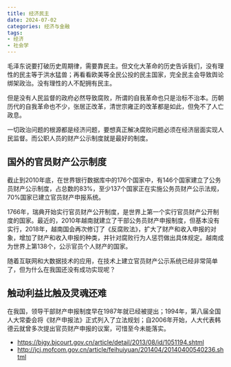 ```yaml
---
title: 经济民主
date: 2024-07-02
categories: 经济与金融
tags: 
- 经济
- 社会学
---
```


毛泽东说要打破历史周期律，需要靠民主。但文化大革命的历史告诉我们，没有理性的民主等于洪水猛兽；再看看欧美等全民公投的民主国家，完全民主会导致舆论绑架政治。没有理性的人不配拥有民主。

但是没有人民监督的政府必然导致腐败，所谓的自我革命也只是治标不治本。历朝历代的自我革命也不少，张居正改革，清世宗雍正的改革都是如此，但免不了人亡政息。

一切政治问题的根源都是经济问题，要想真正解决腐败问题必须在经济层面实现人民监督。而公职人员的财产公示制度就是最好的制度。

## 国外的官员财产公示制度

截止到2010年底，在世界银行数据库中的176个国家中，有146个国家建立了公务员财产公示制度，占总数的83%，至少137个国家正在实施公务员财产公示法规，70%国家已建立官员财产申报系统。

1766年，瑞典开始实行官员财产公开制度，是世界上第一个实行官员财产公开制度的国家。最近的，2010年越南就建立了干部公务员财产申报制度，但基本没有实行，2018年，越南国会再次修订了《反腐败法》，扩大了财产和收入申报的对象，增加了财产和收入申报的种类，并针对腐败行为人惩罚做出具体规定。越南成为世界上第138个，公示官员个人财产的国家。

随着互联网和大数据技术的应用，在技术上建立官员财产公示系统已经非常简单了，但为什么在我国还没有成功实现呢？

## 触动利益比触及灵魂还难

在我国，领导干部财产申报制度早在1987年就已经被提出；1994年，第八届全国人大常委会将《财产申报法》正式列入了立法规划；自2006年开始，人大代表韩德云就曾多次提出官员财产申报的议案，可惜至今未能落实。





* https://bjgy.bjcourt.gov.cn/article/detail/2013/08/id/1051194.shtml
* http://jcj.mofcom.gov.cn/article/feihuiyuan/201404/20140400540236.shtml
